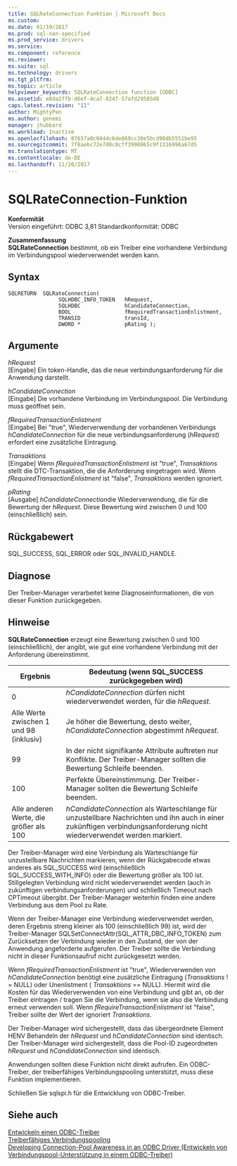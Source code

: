 ```yaml
---
title: SQLRateConnection Funktion | Microsoft Docs
ms.custom: 
ms.date: 01/19/2017
ms.prod: sql-non-specified
ms.prod_service: drivers
ms.service: 
ms.component: reference
ms.reviewer: 
ms.suite: sql
ms.technology: drivers
ms.tgt_pltfrm: 
ms.topic: article
helpviewer_keywords: SQLRateConnection function [ODBC]
ms.assetid: e8da2ffb-d6ef-4ca7-824f-57afd29585d8
caps.latest.revision: "11"
author: MightyPen
ms.author: genemi
manager: jhubbard
ms.workload: Inactive
ms.openlocfilehash: 87657a0c0444c6de869cc30e5bcd98db5551be95
ms.sourcegitcommit: 7f8aebc72e7d0c8cff3990865c9f1316996a67d5
ms.translationtype: MT
ms.contentlocale: de-DE
ms.lasthandoff: 11/20/2017
---
```

# <a name="sqlrateconnection-function"></a>SQLRateConnection-Funktion
**Konformität**  
 Version eingeführt: ODBC 3,81 Standardkonformität: ODBC  
  
 **Zusammenfassung**  
 **SQLRateConnection** bestimmt, ob ein Treiber eine vorhandene Verbindung im Verbindungspool wiederverwendet werden kann.  
  
## <a name="syntax"></a>Syntax  
  
```  
SQLRETURN  SQLRateConnection(  
                SQLHDBC_INFO_TOKEN   hRequest,  
                SQLHDBC              hCandidateConnection,  
                BOOL                 fRequiredTransactionEnlistment,  
                TRANSID              transId,  
                DWORD *              pRating );  
```  
  
## <a name="arguments"></a>Argumente  
 *hRequest*  
 [Eingabe] Ein token-Handle, das die neue verbindungsanforderung für die Anwendung darstellt.  
  
 *hCandidateConnection*  
 [Eingabe] Die vorhandene Verbindung im Verbindungspool. Die Verbindung muss geöffnet sein.  
  
 *fRequiredTransactionEnlistment*  
 [Eingabe] Bei "true", Wiederverwendung der vorhandenen Verbindungs *hCandidateConnection* für die neue verbindungsanforderung (*hRequest*) erfordert eine zusätzliche Eintragung.  
  
 *Transaktions*  
 [Eingabe] Wenn *fRequiredTransactionEnlistment* ist "true", *Transaktions* stellt die DTC-Transaktion, die die Anforderung eingetragen wird. Wenn *fRequiredTransactionEnlistment* ist "false", *Transaktions* werden ignoriert.  
  
 *pRating*  
 [Ausgabe] *hCandidateConnection*die Wiederverwendung, die für die Bewertung der *hRequest*. Diese Bewertung wird zwischen 0 und 100 (einschließlich) sein.  
  
## <a name="returns"></a>Rückgabewert  
 SQL_SUCCESS, SQL_ERROR oder SQL_INVALID_HANDLE.  
  
## <a name="diagnostics"></a>Diagnose  
 Der Treiber-Manager verarbeitet keine Diagnoseinformationen, die von dieser Funktion zurückgegeben.  
  
## <a name="remarks"></a>Hinweise  
 **SQLRateConnection** erzeugt eine Bewertung zwischen 0 und 100 (einschließlich), der angibt, wie gut eine vorhandene Verbindung mit der Anforderung übereinstimmt.  
  
|Ergebnis|Bedeutung (wenn SQL_SUCCESS zurückgegeben wird)|  
|-----------|-----------------------------------------------|  
|0|*hCandidateConnection* dürfen nicht wiederverwendet werden, für die *hRequest*.|  
|Alle Werte zwischen 1 und 98 (inklusiv)|Je höher die Bewertung, desto weiter, *hCandidateConnection* abgestimmt *hRequest*.|  
|99|In der nicht signifikante Attribute auftreten nur Konflikte.  Der Treiber-Manager sollten die Bewertung Schleife beenden.|  
|100|Perfekte Übereinstimmung.  Der Treiber-Manager sollten die Bewertung Schleife beenden.|  
|Alle anderen Werte, die größer als 100|*hCandidateConnection* als Warteschlange für unzustellbare Nachrichten und ihn auch in einer zukünftigen verbindungsanforderung nicht wiederverwendet werden markiert.|  
  
 Der Treiber-Manager wird eine Verbindung als Warteschlange für unzustellbare Nachrichten markieren, wenn der Rückgabecode etwas anderes als SQL_SUCCESS wird (einschließlich SQL_SUCCESS_WITH_INFO) oder die Bewertung größer als 100 ist. Stillgelegten Verbindung wird nicht wiederverwendet werden (auch in zukünftigen verbindungsanforderungen) und schließlich Timeout nach CPTimeout übergibt. Der Treiber-Manager weiterhin finden eine andere Verbindung aus dem Pool zu Rate.  
  
 Wenn der Treiber-Manager eine Verbindung wiederverwendet werden, deren Ergebnis streng kleiner als 100 (einschließlich 99) ist, wird der Treiber-Manager SQLSetConnectAttr(SQL_ATTR_DBC_INFO_TOKEN) zum Zurücksetzen der Verbindung wieder in den Zustand, der von der Anwendung angeforderte aufgerufen. Der Treiber sollte die Verbindung nicht in dieser Funktionsaufruf nicht zurückgesetzt werden.  
  
 Wenn *fRequiredTransactionEnlistment* ist "true", Wiederverwenden von *hCandidateConnection* benötigt eine zusätzliche Eintragung (*Transaktions* ! = NULL) oder Unenlistment ( *Transaktions* == NULL). Hiermit wird die Kosten für das Wiederverwenden von eine Verbindung und gibt an, ob der Treiber eintragen / tragen Sie die Verbindung, wenn sie also die Verbindung erneut verwenden soll. Wenn *fRequireTransactionEnlistment* ist "false", Treiber sollte der Wert der ignoriert *Transaktions*.  
  
 Der Treiber-Manager wird sichergestellt, dass das übergeordnete Element HENV Behandeln der *hRequest* und *hCandidateConnection* sind identisch. Der Treiber-Manager wird sichergestellt, dass die Pool-ID zugeordneten *hRequest* und *hCandidateConnection* sind identisch.  
  
 Anwendungen sollten diese Funktion nicht direkt aufrufen. Ein ODBC-Treiber, der treiberfähiges Verbindungspooling unterstützt, muss diese Funktion implementieren.  
  
 Schließen Sie sqlspi.h für die Entwicklung von ODBC-Treiber.  
  
## <a name="see-also"></a>Siehe auch  
 [Entwickeln einen ODBC-Treiber](../../../odbc/reference/develop-driver/developing-an-odbc-driver.md)   
 [Treiberfähiges Verbindungspooling](../../../odbc/reference/develop-app/driver-aware-connection-pooling.md)   
 [Developing Connection-Pool Awareness in an ODBC Driver (Entwickeln von Verbindungspool-Unterstützung in einem ODBC-Treiber)](../../../odbc/reference/develop-driver/developing-connection-pool-awareness-in-an-odbc-driver.md)
